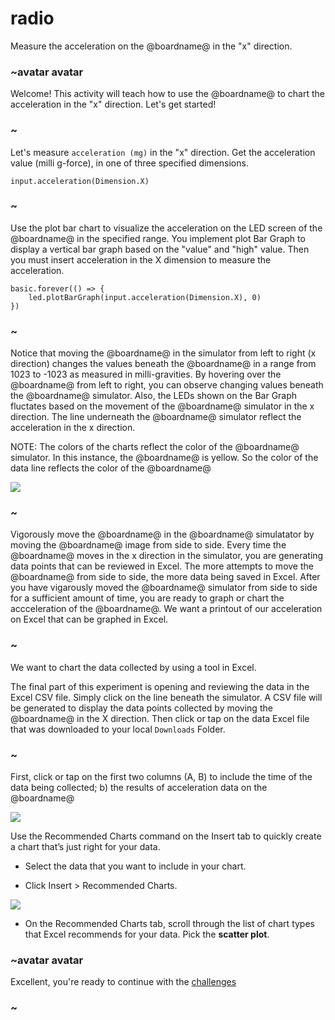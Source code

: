 # radio 

Measure the acceleration on the @boardname@ in the "x" direction. 

### ~avatar avatar

Welcome! This activity will teach how to use the @boardname@ to chart the acceleration in the "x" direction. Let's get started!


### ~
Let's measure `acceleration (mg)` in the "x" direction. Get the acceleration value (milli g-force), in one of three specified dimensions.


```blocks
input.acceleration(Dimension.X)
```

### ~
Use the plot bar chart to visualize the acceleration on the LED screen of the @boardname@ in the specified range. You implement plot Bar Graph to display a vertical bar graph based on the "value" and "high" value. Then you must insert acceleration in the X dimension to measure the acceleration. 

```blocks
basic.forever(() => {
    led.plotBarGraph(input.acceleration(Dimension.X), 0)
})

```

### ~
Notice that moving the @boardname@ in the simulator from left to right (x direction) changes the values beneath the @boardname@ in a range from 1023 to -1023 as measured in milli-gravities. By hovering over the @boardname@ from left to right, you can observe changing values beneath the @boardname@ simulator. Also, the LEDs shown on the Bar Graph fluctates based on the movement of the @boardname@ simulator in the x direction. The line underneath the @boardname@ simulator reflect the acceleration in the x direction. 

NOTE: The colors of the charts reflect the color of the @boardname@ simulator. In this instance, the @boardname@ is yellow. So the color of the data line reflects the color of the @boardname@

![](/static/mb/data4.png)

### ~
 
Vigorously move the @boardname@ in the @boardname@ simulatator by moving the @boardname@ image from side to side. Every time the @boardname@ moves in the x direction in the simulator,  you are generating data points that can be reviewed in Excel. The more attempts to move the @boardname@ from side to side, the more data being saved in Excel. After you have vigarously moved the @boardname@ simulator from side to side for a sufficient amount of time, you are ready to graph or chart the accceleration of the @boardname@. We want a printout of our acceleration on Excel that can be graphed in Excel. 

### ~

We want to chart the data collected by using a tool in Excel. 

The final part of this experiment is opening and reviewing the data in the Excel CSV file. Simply click on the line beneath the simulator. A CSV file will be generated to display the data points collected by moving the @boardname@ in the X direction. Then click or tap on the data Excel file that was downloaded to your local ``Downloads`` Folder. 


### ~


First, click or tap on the first two columns (A, B) to  include the time of the data being collected; b) the results of acceleration data on the @boardname@  

![](/static/mb/data7.png)

Use the Recommended Charts command on the Insert tab to quickly create a chart that’s just right for your data.

* Select the data that you want to include in your chart.

* Click Insert > Recommended Charts.

![](/static/mb/lessons/chart1.png)

* On the Recommended Charts tab, scroll through the list of chart types that Excel recommends for your data. Pick the **scatter plot**.

### ~avatar avatar

Excellent, you're ready to continue with the [challenges](/projects/radio-challenges)

### ~

